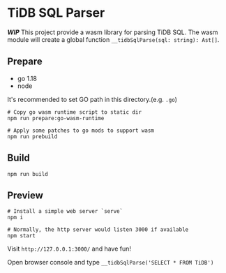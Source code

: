 # TiDB SQL Parser

***WIP*** This project provide a wasm library for parsing TiDB SQL.
The wasm module will create a global function `__tidbSqlParse(sql: string): Ast[]`.

## Prepare

- go 1.18
- node

It's recommended to set GO path in this directory.(e.g. `.go`)

```shell
# Copy go wasm runtime script to static dir
npm run prepare:go-wasm-runtime

# Apply some patches to go mods to support wasm
npm run prebuild
```

## Build

```shell
npm run build
```

## Preview

```shell
# Install a simple web server `serve`
npm i

# Normally, the http server would listen 3000 if available
npm start
```

Visit `http://127.0.0.1:3000/` and have fun!

Open browser console and type `__tidbSqlParse('SELECT * FROM TiDB')`
